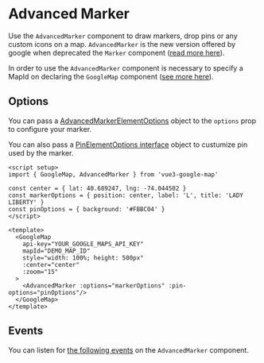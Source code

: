 <script setup>
import { GoogleMap, AdvancedMarker } from '@lib'
import { apiPromise } from '@docs/shared'

const center = { lat: 40.689247, lng: -74.044502 }
</script>


# Advanced Marker

Use the `AdvancedMarker` component to draw markers, drop pins or any custom icons on a map. `AdvancedMarker` is the new version offered by google when deprecated the `Marker` component ([read more here](https://developers.google.com/maps/deprecations#googlemapsmarker_in_the_deprecated_as_of_february_2024)).

In order to use the `AdvancedMarker` component is necessary to specify a MapId on declaring the `GoogleMap` component ([see more here](https://developers.google.com/maps/documentation/javascript/advanced-markers/start#create_a_map_id)).

## Options

You can pass a [AdvancedMarkerElementOptions](https://developers.google.com/maps/documentation/javascript/reference/advanced-markers#AdvancedMarkerElementOptions) object to the `options` prop to configure your marker.

You can also pass a [PinElementOptions interface](https://developers.google.com/maps/documentation/javascript/reference/advanced-markers#PinElementOptions) object to custumize pin used by the marker.

```vue
<script setup>
import { GoogleMap, AdvancedMarker } from 'vue3-google-map'

const center = { lat: 40.689247, lng: -74.044502 }
const markerOptions = { position: center, label: 'L', title: 'LADY LIBERTY' }
const pinOptions = { background: '#FBBC04' }
</script>

<template>
  <GoogleMap
    api-key="YOUR_GOOGLE_MAPS_API_KEY"
    mapId="DEMO_MAP_ID"
    style="width: 100%; height: 500px"
    :center="center"
    :zoom="15"
  >
    <AdvancedMarker :options="markerOptions" :pin-options="pinOptions"/>
  </GoogleMap>
</template>
```

<ClientOnly>
  <GoogleMap
    :api-promise="apiPromise"
    mapId="DEMO_MAP_ID"
    style="width: 100%; height: 500px"
    :center="center"
    :zoom="15"
  >
    <AdvancedMarker :options="{ position: { lat: 40.689247, lng: -74.044502 } }" :pin-options="{ background: '#FBBC04' }" />
  </GoogleMap>
</ClientOnly>

## Events

You can listen for [the following events](https://developers.google.com/maps/documentation/javascript/reference/advanced-markers#AdvancedMarkerElement-Events) on the `AdvancedMarker` component.
